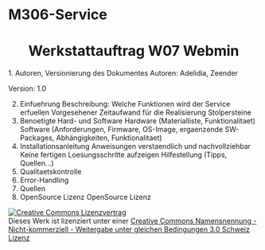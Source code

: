 # M306-Service
<h1 align="center">Werkstattauftrag W07 Webmin</h1>
1. Autoren, Versionierung des Dokumentes
Autoren: Adelidia, Zeender

Version: 1.0

2. Einfuehrung
Beschreibung: Welche Funktionen wird der Service erfuellen
Vorgesehener Zeitaufwand für die Realisierung
Stolpersteine
3. Benoetigte Hard- und Software
Hardware (Materialliste, Funktionalitaet)
Software (Anforderungen, Firmware, OS-Image, ergaenzende SW-Packages, Abhängigkeiten, Funktionalitaet)
4. Installationsanleitung
Anweisungen verstaendlich und nachvollziehbar
Keine fertigen Loesungsschritte aufzeigen
Hilfestellung (Tipps, Quellen...)
5. Qualitaetskontrolle
6. Error-Handling
7. Quellen
8. OpenSource Lizenz
OpenSource Lizenz

<a rel="license" href="http://creativecommons.org/licenses/by-nc-sa/3.0/ch/"><img alt="Creative Commons Lizenzvertrag" style="border-width:0" src="https://i.creativecommons.org/l/by-nc-sa/3.0/ch/88x31.png" /></a><br />Dieses Werk ist lizenziert unter einer <a rel="license" href="http://creativecommons.org/licenses/by-nc-sa/3.0/ch/">Creative Commons Namensnennung - Nicht-kommerziell - Weitergabe unter gleichen Bedingungen 3.0 Schweiz Lizenz</a>
